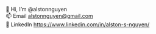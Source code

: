 👋 Hi, I’m @alstonnguyen
<br/>
📫 Email alstonnguyen@gmail.com
<br/>
🔗 LinkedIn https://www.linkedin.com/in/alston-s-nguyen/


<!---
alstonnguyen/alstonnguyen is a ✨ special ✨ repository because its `README.md` (this file) appears on your GitHub profile.
You can click the Preview link to take a look at your changes.
--->
